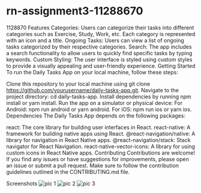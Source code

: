 # rn-assignment3-11288670
1128870
Features
Categories: Users can categorize their tasks into different categories such as Exercise, Study, Work, etc. Each category is represented with an icon and a title.
Ongoing Tasks: Users can view a list of ongoing tasks categorized by their respective categories.
Search: The app includes a search functionality to allow users to quickly find specific tasks by typing keywords.
Custom Styling: The user interface is styled using custom styles to provide a visually appealing and user-friendly experience.
Getting Started
To run the Daily Tasks App on your local machine, follow these steps:

Clone this repository to your local machine using git clone https://github.com/yourusername/daily-tasks-app.git.
Navigate to the project directory: cd daily-tasks-app.
Install dependencies by running npm install or yarn install.
Run the app on a simulator or physical device:
For Android: npm run android or yarn android.
For iOS: npm run ios or yarn ios.
Dependencies
The Daily Tasks App depends on the following packages:

react: The core library for building user interfaces in React.
react-native: A framework for building native apps using React.
@react-navigation/native: A library for navigation in React Native apps.
@react-navigation/stack: Stack navigator for React Navigation.
react-native-vector-icons: A library for using custom icons in React Native apps.
Contributing
Contributions are welcome! If you find any issues or have suggestions for improvements, please open an issue or submit a pull request. Make sure to follow the contribution guidelines outlined in the CONTRIBUTING.md file.

Screenshots
![pic 1](https://github.com/2004-russell/rn-assignment3-11288670/assets/151689516/18df8235-e3aa-474b-9a9f-2b181c44bf1f)
![pic 2](https://github.com/2004-russell/rn-assignment3-11288670/assets/151689516/fd562676-4019-4797-8ae3-fa4fa6a5ba54)
![pic 3](https://github.com/2004-russell/rn-assignment3-11288670/assets/151689516/c4e004e0-126c-4575-b005-9588fd04b2ff)




